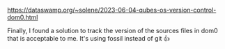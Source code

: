 https://dataswamp.org/~solene/2023-06-04-qubes-os-version-control-dom0.html

Finally, I found a solution to track the version of the sources files in dom0 that is acceptable to me. It's using fossil instead of git :+1: